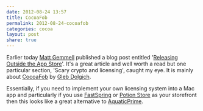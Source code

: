 ```yaml
---
date: 2012-08-24 13:57
title: CocoaFob
permalink: 2012-08-24-cocoafob
categories: cocoa
layout: post
share: true
---
```


Earlier today [Matt Gemmell](https://twitter.com/mattgemmell) published a blog post entitled '[Releasing Outside the App Store](http://mattgemmell.com/2012/08/24/releasing-outside-the-app-store/)'. It's a great article and well worth a read but one particular section, 'Scary crypto and licensing', caught my eye. It is mainly about [CocoaFob](https://github.com/glebd/cocoafob/) by [Gleb Dolgich](https://twitter.com/glebd).

Essentially, if you need to implement your own licensing system into a Mac app and particularly if you use [FastSpring](http://fastspring.com/) or [Potion Store](http://www.potionfactory.com/potionstore) as your storefront then this looks like a great alternative to [AquaticPrime](http://www.aquaticmac.com).
